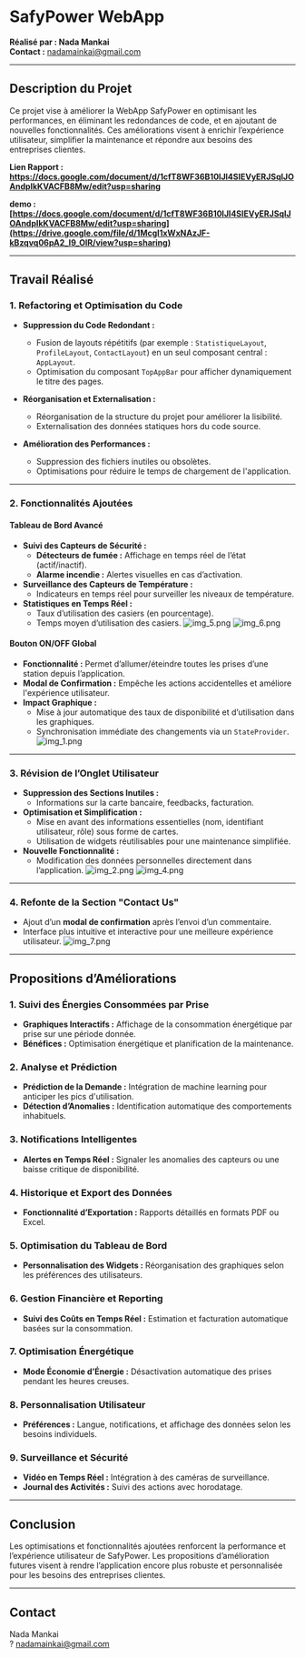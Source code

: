 # SafyPower WebApp

**Réalisé par : Nada Mankai**  
**Contact :** [nadamainkai@gmail.com](mailto:nadamainkai@gmail.com)

---

## Description du Projet
Ce projet vise à améliorer la WebApp SafyPower en optimisant les performances, en éliminant les redondances de code, et en ajoutant de nouvelles fonctionnalités. Ces améliorations visent à enrichir l’expérience utilisateur, simplifier la maintenance et répondre aux besoins des entreprises clientes.

**Lien Rapport : https://docs.google.com/document/d/1cfT8WF36B10lJl4SIEVyERJSqlJOAndpIkKVACFB8Mw/edit?usp=sharing**

**demo : [https://docs.google.com/document/d/1cfT8WF36B10lJl4SIEVyERJSqlJOAndpIkKVACFB8Mw/edit?usp=sharing](https://drive.google.com/file/d/1McgI1xWxNAzJF-kBzqvq06pA2_I9_OlR/view?usp=sharing)**

---

## Travail Réalisé

### 1. Refactoring et Optimisation du Code
- **Suppression du Code Redondant :**
    - Fusion de layouts répétitifs (par exemple : `StatistiqueLayout`, `ProfileLayout`, `ContactLayout`) en un seul composant central : `AppLayout`.
    - Optimisation du composant `TopAppBar` pour afficher dynamiquement le titre des pages.

- **Réorganisation et Externalisation :**
    - Réorganisation de la structure du projet pour améliorer la lisibilité.
    - Externalisation des données statiques hors du code source.

- **Amélioration des Performances :**
    - Suppression des fichiers inutiles ou obsolètes.
    - Optimisations pour réduire le temps de chargement de l'application.

---

### 2. Fonctionnalités Ajoutées

#### Tableau de Bord Avancé
- **Suivi des Capteurs de Sécurité :**
    - **Détecteurs de fumée :** Affichage en temps réel de l’état (actif/inactif).
    - **Alarme incendie :** Alertes visuelles en cas d’activation.
- **Surveillance des Capteurs de Température :**
    - Indicateurs en temps réel pour surveiller les niveaux de température.
- **Statistiques en Temps Réel :**
    - Taux d’utilisation des casiers (en pourcentage).
    - Temps moyen d’utilisation des casiers.
      ![img_5.png](img_5.png)
      ![img_6.png](img_6.png)

#### Bouton ON/OFF Global
- **Fonctionnalité :** Permet d’allumer/éteindre toutes les prises d’une station depuis l’application.
- **Modal de Confirmation :** Empêche les actions accidentelles et améliore l'expérience utilisateur.
- **Impact Graphique :**
    - Mise à jour automatique des taux de disponibilité et d’utilisation dans les graphiques.
    - Synchronisation immédiate des changements via un `StateProvider`.
      ![img_1.png](img_1.png)
---

### 3. Révision de l’Onglet Utilisateur
- **Suppression des Sections Inutiles :**
    - Informations sur la carte bancaire, feedbacks, facturation.
- **Optimisation et Simplification :**
    - Mise en avant des informations essentielles (nom, identifiant utilisateur, rôle) sous forme de cartes.
    - Utilisation de widgets réutilisables pour une maintenance simplifiée.
- **Nouvelle Fonctionnalité :**
    - Modification des données personnelles directement dans l’application.
      ![img_2.png](img_2.png)
      ![img_4.png](img_4.png)
---

### 4. Refonte de la Section "Contact Us"
- Ajout d’un **modal de confirmation** après l’envoi d’un commentaire.
- Interface plus intuitive et interactive pour une meilleure expérience utilisateur.
![img_7.png](img_7.png)
---

## Propositions d’Améliorations

### 1. Suivi des Énergies Consommées par Prise
- **Graphiques Interactifs :** Affichage de la consommation énergétique par prise sur une période donnée.
- **Bénéfices :** Optimisation énergétique et planification de la maintenance.

### 2. Analyse et Prédiction
- **Prédiction de la Demande :** Intégration de machine learning pour anticiper les pics d'utilisation.
- **Détection d’Anomalies :** Identification automatique des comportements inhabituels.

### 3. Notifications Intelligentes
- **Alertes en Temps Réel :** Signaler les anomalies des capteurs ou une baisse critique de disponibilité.

### 4. Historique et Export des Données
- **Fonctionnalité d’Exportation :** Rapports détaillés en formats PDF ou Excel.

### 5. Optimisation du Tableau de Bord
- **Personnalisation des Widgets :** Réorganisation des graphiques selon les préférences des utilisateurs.

### 6. Gestion Financière et Reporting
- **Suivi des Coûts en Temps Réel :** Estimation et facturation automatique basées sur la consommation.

### 7. Optimisation Énergétique
- **Mode Économie d’Énergie :** Désactivation automatique des prises pendant les heures creuses.

### 8. Personnalisation Utilisateur
- **Préférences :** Langue, notifications, et affichage des données selon les besoins individuels.

### 9. Surveillance et Sécurité
- **Vidéo en Temps Réel :** Intégration à des caméras de surveillance.
- **Journal des Activités :** Suivi des actions avec horodatage.



---

## Conclusion
Les optimisations et fonctionnalités ajoutées renforcent la performance et l’expérience utilisateur de SafyPower. Les propositions d’amélioration futures visent à rendre l’application encore plus robuste et personnalisée pour les besoins des entreprises clientes.

---

## Contact
Nada Mankai  
? [nadamainkai@gmail.com](mailto:nadamainkai@gmail.com)  
